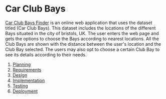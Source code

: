 # Car Club Bays

[Car Club Bays Finder](https://opendata.bristol.gov.uk/explore/dataset/car-club-bays/information/)
is an online web application that uses the dataset titled (Car Club Bays). This dataset
includes the locations of the different Bays situated in the city of bristols, UK. The user enters the web page
and gets the options to choose the Bays according to nearest locations. All the Club Bays are shown with the distance
between the user's location and the Club Bay selected. The users may also opt to choose a certain Club Bay to see its
details according to their needs.

1. [Planning](docs/planning.md)
2. [Requirements](docs/requirements.md)
3. [Design](docs/design.md)
4. [Implementation](docs/implementation.md)
5. [Testing](docs/testing.md)
6. [Deployment](docs/deployment.md)
